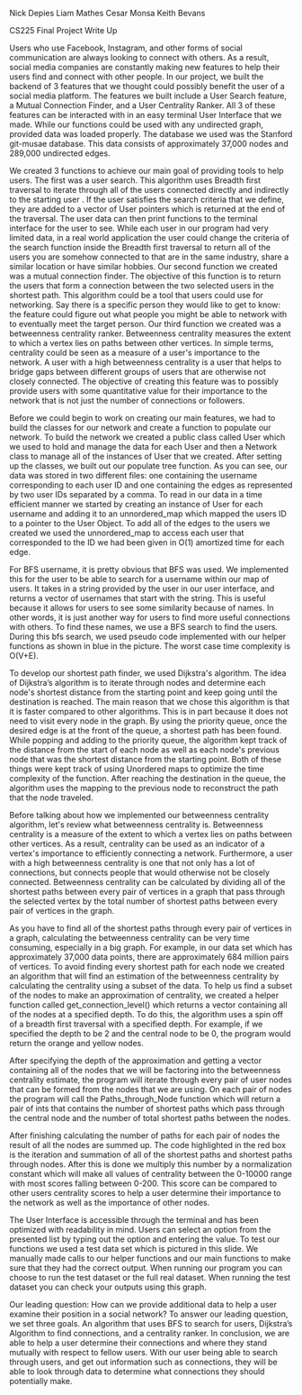 Nick Depies
Liam Mathes
Cesar Monsa
Keith Bevans

CS225 Final Project Write Up

Users who use Facebook, Instagram, and other forms of social communication are always looking to connect with others. As a result, social media companies are constantly making new features to help their users find and connect with other people. In our project, we built the backend of 3 features that we thought could possibly benefit the user of a social media platform.  The features we built include a User Search feature, a Mutual Connection Finder, and a User Centrality Ranker. All 3 of these features can be interacted with in an easy terminal User Interface that we made.  While our functions could be used with any undirected graph, provided data was loaded properly. The database we used was the Stanford git-musae database. This data consists of approximately 37,000 nodes and 289,000 undirected edges. 

We created 3 functions to achieve our main goal of providing tools to help users. The first was a user search.  This algorithm uses Breadth first traversal to iterate through all of the users connected directly and indirectly to the starting user . If the user satisfies the search criteria that we define, they are added to a vector of User pointers which is returned at the end of the traversal.  The user data can then print functions to the terminal interface for the user to see.  While each user in our program had very limited data, in a real world application the user could change the criteria of the search function inside the Breadth first traversal to return all of the users you are somehow connected to that are in the same industry, share a similar location or have similar hobbies.  Our second function we created was a mutual connection finder. The objective of this function is to return the users that form a connection between the two selected users in the shortest path. This algorithm could be a tool that users could use for networking. Say there is a specific person they would like to get to know: the feature could figure out what people you might be able to network with to eventually meet the target person.  Our third function we created was a betweenness centrality ranker. Betweenness centrality measures the extent to which a vertex lies on paths between other vertices. In simple terms, centrality could be seen as a measure of a user's importance to the network. A user with a high betweenness centrality is a user that helps to bridge gaps between different groups of users that are otherwise not closely connected. The objective of creating this feature was to possibly provide users with some quantitative value for their importance to the network that is not just the number of connections or followers. 

Before we could begin to work on creating our main features, we had to build the classes for our network and create a function to populate our network. To build the network we created a public class called User which we used to hold and manage the data for each User and then a Network class to manage all of the instances of User that we created.  After setting up the classes, we built out our populate tree function. As you can see, our data was stored in two different files: one containing the username corresponding to each user ID and one containing the edges as represented by two user IDs separated by a comma. To read in our data in a time efficient manner we started by creating an instance of User for each username and adding it to an unnordered_map which mapped the users ID to a pointer to the User Object.  To add all of the edges to the users we created we used the unnordered_map to access each user that corresponded to the ID we had been given in O(1) amortized time for each edge. 

For BFS username, it is pretty obvious that BFS was used.  We implemented this for the user to be able to search for a username within our map of users.  It takes in a string provided by the user in our user interface, and returns a vector of usernames that start with the string.  This is useful because it allows for users to see some similarity because of names. In other words, it is just another way for users to find more useful connections with others.  To find these names, we use a BFS search to find the users.  During this bfs search, we used pseudo code implemented with our helper functions as shown in blue in the picture. The worst case time complexity is O(V+E).  

To develop our shortest path finder, we used Dijkstra's algorithm. The idea of Dijkstra’s algorithm is to iterate through nodes and determine each node's shortest distance from the starting point and keep going until the destination is reached. The main reason that we chose this algorithm is that it is faster compared to other algorithms. This is in part because it does not need to visit every node in the graph. By using the priority queue, once the desired edge is at the front of the queue, a shortest path has been found.  While popping and adding to the priority queue, the algorithm kept track of the distance from the start of each node as well as  each node's previous node that was the shortest distance from the starting point. Both of these things were kept track of using Unordered maps to optimize the time complexity of the function.  After reaching the destination in the queue, the algorithm uses  the mapping to the previous node to reconstruct the path that the node traveled.

Before talking about how we implemented our betweenness centrality algorithm, let's review what betweenness centrality is. Betweenness centrality is a measure of the extent to which a vertex lies on paths between other vertices. As a result, centrality can be used as an indicator of a vertex's importance to efficiently connecting a network. Furthermore, a user with a high betweenness centrality is one that not only has a lot of connections, but connects people that would otherwise not be closely connected. Betweenness centrality can be calculated by dividing all of the shortest paths between every pair of vertices in a graph that pass through the selected vertex by the total number of shortest paths between every pair of vertices in the graph. 

As you have to find all of the shortest paths through every pair of vertices in a graph, calculating the betweenness centrality can be very time consuming, especially in a big graph. For example, in our data set which has approximately 37,000 data points, there are approximately 684 million pairs of vertices. To avoid finding every shortest path for each node we created an algorithm that will find an estimation of the betweenness centrality by calculating the centrality using a subset of the data. To help us find a subset of the nodes to make an approximation of centrality, we created a helper function called get_connection_level() which returns a vector containing all of the nodes at a specified depth. To do this, the algorithm uses a spin off of a breadth first traversal with a specified depth. For example, if we specified the depth to be 2 and the central node to be 0, the program would return the orange and yellow nodes.

After specifying the depth of the approximation and getting a vector containing all of the nodes that we will be factoring into the betweenness centrality estimate, the program will iterate through every pair of user nodes that can be formed from the nodes that we are using. On each pair of nodes the program will call the Paths_through_Node function which will return a pair of ints that contains the number of shortest paths which pass through the central node and the number of total shortest paths between the nodes. 

After finishing calculating the number of paths for each pair of nodes the result of all the nodes are summed up. The code highlighted in the red box is the iteration and summation of all of the shortest paths and shortest paths through nodes. After this is done we multiply this number by a normalization constant which will make all values of centrality between the 0-10000 range with most scores falling between 0-200. This score can be compared to other users centrality scores to help a user determine their importance to the network as well as the importance of other nodes. 

The User Interface is accessible through the terminal and has been optimized with readability in mind. Users can select an option from the presented list by typing out the option and entering the value.  To test our functions we used a test data set which is pictured in this slide. We manually made calls to our helper functions and our main functions to make sure that they had the correct output. When running our program you can choose to run the test dataset or the full real dataset. When running the test dataset you can check your outputs using this graph.

Our leading question:  How can we provide additional data to help a user examine their position in  a social network?  To answer our leading question, we set three goals.  An algorithm that uses BFS to search for users, Dijkstra’s Algorithm to find connections, and a centrality ranker.  In conclusion, we are able to help a user determine their connections and where they stand mutually with respect to fellow users.  With our user being able to search through users, and get out information such as connections, they will be able to look through data to determine what connections they should potentially make. 
